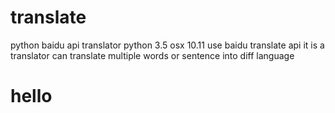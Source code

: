 # translate
python baidu api translator
python 3.5 
osx 10.11 
use baidu translate api 
it is a translator can translate multiple words or sentence into diff language 

<h1>hello</h1>
